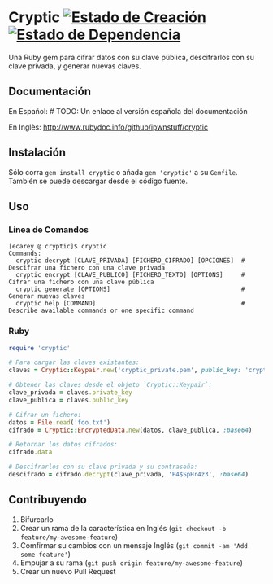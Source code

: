 # Cryptic [![Estado de Creación](https://secure.travis-ci.org/ipwnstuff/cryptic.png)](http://travis-ci.org/ipwnstuff/cryptic) [![Estado de Dependencia](https://gemnasium.com/ipwnstuff/cryptic.png)](https://gemnasium.com/ipwnstuff/cryptic)
Una Ruby gem para cifrar datos con su clave pública, descifrarlos con su clave privada, y generar nuevas claves.

## Documentación
En Español: # TODO: Un enlace al versión española del documentación

En Inglès: http://www.rubydoc.info/github/ipwnstuff/cryptic

## Instalación
Sólo corra `gem install cryptic` o añada `gem 'cryptic'` a su `Gemfile`.
También se puede descargar desde el código fuente.

## Uso
### Línea de Comandos

```
[ecarey @ cryptic]$ cryptic
Commands:
  cryptic decrypt [CLAVE_PRIVADA] [FICHERO_CIFRADO] [OPCIONES]  # Descifrar una fichero con una clave privada
  cryptic encrypt [CLAVE_PUBLICO] [FICHERO_TEXTO] [OPTIONS]     # Cifrar una fichero con una clave pública
  cryptic generate [OPTIONS]                                    # Generar nuevas claves
  cryptic help [COMMAND]                                        # Describe available commands or one specific command
```

### Ruby

```ruby
require 'cryptic'

# Para cargar las claves existantes:
claves = Cryptic::Keypair.new('cryptic_private.pem', public_key: 'cryptic_public.pem')

# Obtener las claves desde el objeto `Cryptic::Keypair`:
clave_privada = claves.private_key
clave_publica = claves.public_key

# Cifrar un fichero:
datos = File.read('foo.txt')
cifrado = Cryptic::EncryptedData.new(datos, clave_publica, :base64)

# Retornar los datos cifrados:
cifrado.data

# Descifrarlos con su clave privada y su contraseña:
descifrado = cifrado.decrypt(clave_privada, 'P4$SpHr4z3', :base64)
```

## Contribuyendo
1. Bifurcarlo
2. Crear un rama de la característica en Inglés (`git checkout -b feature/my-awesome-feature`)
3. Comfirmar su cambios con un mensaje Inglés (`git commit -am 'Add some feature'`)
4. Empujar a su rama (`git push origin feature/my-awesome-feature`)
5. Crear un nuevo Pull Request
